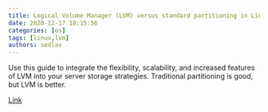 ```yaml
---
title: Logical Volume Manager (LVM) versus standard partitioning in Linux 
date: 2020-12-17 18:15:56
categories: [os]
tags: [linux,lvm]
authors: sedlav
---
```


Use this guide to integrate the flexibility, scalability, and increased features of LVM into your server storage strategies. Traditional partitioning is good, but LVM is better.

[Link](https://www.redhat.com/sysadmin/lvm-vs-partitioning)

